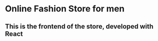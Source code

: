 <h1>Online Fashion Store for men</h1>
<h2>This is the frontend of the store, developed with React</h2>